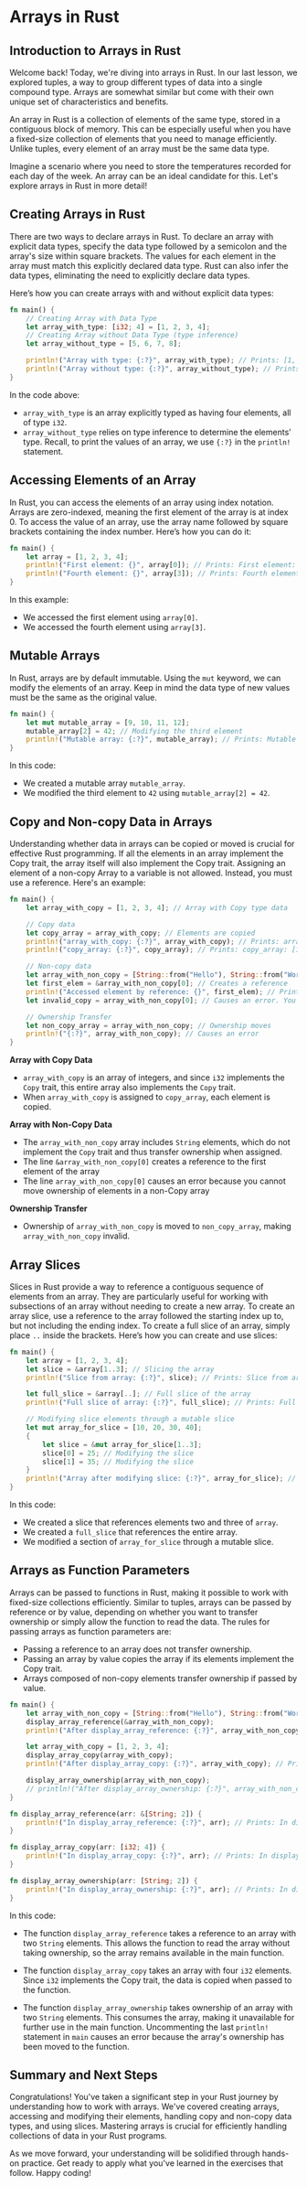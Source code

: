 # Arrays in Rust

## Introduction to Arrays in Rust
Welcome back! Today, we're diving into arrays in Rust. In our last lesson, we explored tuples, a way to group different types of data into a single compound type. Arrays are somewhat similar but come with their own unique set of characteristics and benefits.

An array in Rust is a collection of elements of the same type, stored in a contiguous block of memory. This can be especially useful when you have a fixed-size collection of elements that you need to manage efficiently. Unlike tuples, every element of an array must be the same data type.

Imagine a scenario where you need to store the temperatures recorded for each day of the week. An array can be an ideal candidate for this. Let's explore arrays in Rust in more detail!

## Creating Arrays in Rust
There are two ways to declare arrays in Rust. To declare an array with explicit data types, specify the data type followed by a semicolon and the array's size within square brackets. The values for each element in the array must match this explicitly declared data type. Rust can also infer the data types, eliminating the need to explicitly declare data types.

Here’s how you can create arrays with and without explicit data types:

```rust
fn main() {
    // Creating Array with Data Type
    let array_with_type: [i32; 4] = [1, 2, 3, 4];
    // Creating Array without Data Type (type inference)
    let array_without_type = [5, 6, 7, 8];

    println!("Array with type: {:?}", array_with_type); // Prints: [1, 2, 3, 4]
    println!("Array without type: {:?}", array_without_type); // Prints: [5, 6, 7, 8]
}
```
In the code above:

* `array_with_type` is an array explicitly typed as having four elements, all of type `i32`.
* `array_without_type` relies on type inference to determine the elements’ type.
Recall, to print the values of an array, we use `{:?}` in the `println!` statement.

## Accessing Elements of an Array
In Rust, you can access the elements of an array using index notation. Arrays are zero-indexed, meaning the first element of the array is at index 0. To access the value of an array, use the array name followed by square brackets containing the index number. Here’s how you can do it:

```rust
fn main() {
    let array = [1, 2, 3, 4];
    println!("First element: {}", array[0]); // Prints: First element: 1
    println!("Fourth element: {}", array[3]); // Prints: Fourth element: 4
}
```
In this example:

* We accessed the first element using `array[0]`.
* We accessed the fourth element using `array[3]`.

## Mutable Arrays
In Rust, arrays are by default immutable. Using the `mut` keyword, we can modify the elements of an array. Keep in mind the data type of new values must be the same as the original value.

```rust
fn main() {
    let mut mutable_array = [9, 10, 11, 12];
    mutable_array[2] = 42; // Modifying the third element
    println!("Mutable array: {:?}", mutable_array); // Prints: Mutable array: [9, 10, 42, 12]
}
```
In this code:

* We created a mutable array `mutable_array`.
* We modified the third element to `42` using `mutable_array[2] = 42`.

## Copy and Non-copy Data in Arrays
Understanding whether data in arrays can be copied or moved is crucial for effective Rust programming. If all the elements in an array implement the Copy trait, the array itself will also implement the Copy trait. Assigning an element of a non-copy Array to a variable is not allowed. Instead, you must use a reference. Here's an example:

```rust
fn main() {
    let array_with_copy = [1, 2, 3, 4]; // Array with Copy type data

    // Copy data
    let copy_array = array_with_copy; // Elements are copied
    println!("array_with_copy: {:?}", array_with_copy); // Prints: array_with_copy: [1, 2, 3, 4]
    println!("copy_array: {:?}", copy_array); // Prints: copy_array: [1, 2, 3, 4]

    // Non-copy data
    let array_with_non_copy = [String::from("Hello"), String::from("World")]; // Array with data that cannot be copied
    let first_elem = &array_with_non_copy[0]; // Creates a reference
    println!("Accessed element by reference: {}", first_elem); // Prints: Accessed element by reference: Hello
    let invalid_copy = array_with_non_copy[0]; // Causes an error. You cannot move ownership of array elements

    // Ownership Transfer
    let non_copy_array = array_with_non_copy; // Ownership moves
    println!("{:?}", array_with_non_copy); // Causes an error
}
```
**Array with Copy Data**

* `array_with_copy` is an array of integers, and since `i32` implements the `Copy` trait, this entire array also implements the `Copy` trait.
* When `array_with_copy` is assigned to `copy_array`, each element is copied.

**Array with Non-Copy Data**

* The `array_with_non_copy` array includes `String` elements, which do not implement the `Copy` trait and thus transfer ownership when assigned.
* The line `&array_with_non_copy[0]` creates a reference to the first element of the array
* The line `array_with_non_copy[0]` causes an error because you cannot move ownership of elements in a non-Copy array

**Ownership Transfer**

* Ownership of `array_with_non_copy` is moved to `non_copy_array`, making `array_with_non_copy` invalid.

## Array Slices
Slices in Rust provide a way to reference a contiguous sequence of elements from an array. They are particularly useful for working with subsections of an array without needing to create a new array. To create an array slice, use a reference to the array followed the starting index up to, but not including the ending index. To create a full slice of an array, simply place `..` inside the brackets. Here’s how you can create and use slices:

```rust
fn main() {
    let array = [1, 2, 3, 4];
    let slice = &array[1..3]; // Slicing the array
    println!("Slice from array: {:?}", slice); // Prints: Slice from array: [2, 3]

    let full_slice = &array[..]; // Full slice of the array
    println!("Full slice of array: {:?}", full_slice); // Prints: Full slice of array: [1, 2, 3, 4]

    // Modifying slice elements through a mutable slice
    let mut array_for_slice = [10, 20, 30, 40];
    {
        let slice = &mut array_for_slice[1..3];
        slice[0] = 25; // Modifying the slice
        slice[1] = 35; // Modifying the slice
    }
    println!("Array after modifying slice: {:?}", array_for_slice); // Prints: Array after modifying slice: [10, 25, 35, 40]
}
```
In this code:

* We created a slice that references elements two and three of `array`.
* We created a `full_slice` that references the entire array.
* We modified a section of `array_for_slice` through a mutable slice.

## Arrays as Function Parameters
Arrays can be passed to functions in Rust, making it possible to work with fixed-size collections efficiently. Similar to tuples, arrays can be passed by reference or by value, depending on whether you want to transfer ownership or simply allow the function to read the data. The rules for passing arrays as function parameters are:

* Passing a reference to an array does not transfer ownership.
* Passing an array by value copies the array if its elements implement the Copy trait.
* Arrays composed of non-copy elements transfer ownership if passed by value.
```rust
fn main() {
    let array_with_non_copy = [String::from("Hello"), String::from("World")];
    display_array_reference(&array_with_non_copy);
    println!("After display_array_reference: {:?}", array_with_non_copy); // Prints: After display_array_reference: ["Hello", "World"]

    let array_with_copy = [1, 2, 3, 4];
    display_array_copy(array_with_copy);
    println!("After display_array_copy: {:?}", array_with_copy); // Prints: After display_array_copy: [1, 2, 3, 4]

    display_array_ownership(array_with_non_copy);
    // println!("After display_array_ownership: {:?}", array_with_non_copy); // Causes error
}

fn display_array_reference(arr: &[String; 2]) {
    println!("In display_array_reference: {:?}", arr); // Prints: In display_array_reference: ["Hello", "World"]
}

fn display_array_copy(arr: [i32; 4]) {
    println!("In display_array_copy: {:?}", arr); // Prints: In display_array_copy: [1, 2, 3, 4]
}

fn display_array_ownership(arr: [String; 2]) {
    println!("In display_array_ownership: {:?}", arr); // Prints: In display_array_ownership: ["Hello", "World"]
}
```
In this code:

* The function `display_array_reference` takes a reference to an array with two `String` elements. This allows the function to read the array without taking ownership, so the array remains available in the main function.

* The function `display_array_copy` takes an array with four `i32` elements. Since `i32` implements the Copy trait, the data is copied when passed to the function.

* The function `display_array_ownership` takes ownership of an array with two `String` elements. This consumes the array, making it unavailable for further use in the main function. Uncommenting the last `println!` statement in `main` causes an error because the array's ownership has been moved to the function.

## Summary and Next Steps
Congratulations! You've taken a significant step in your Rust journey by understanding how to work with arrays. We've covered creating arrays, accessing and modifying their elements, handling copy and non-copy data types, and using slices. Mastering arrays is crucial for efficiently handling collections of data in your Rust programs.

As we move forward, your understanding will be solidified through hands-on practice. Get ready to apply what you've learned in the exercises that follow. Happy coding!
